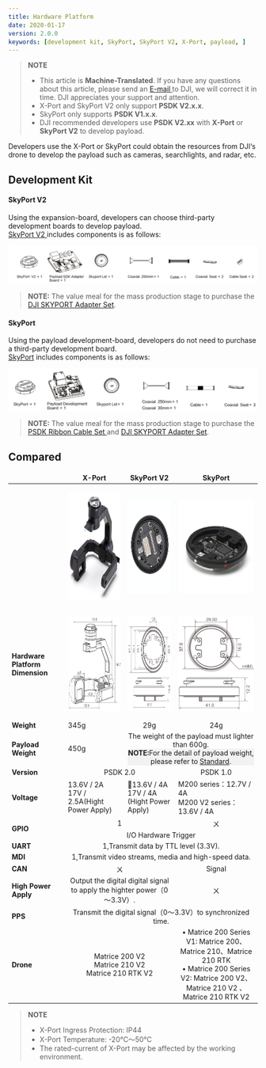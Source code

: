 ```yaml
---
title: Hardware Platform
date: 2020-01-17
version: 2.0.0
keywords: [development kit, SkyPort, SkyPort V2, X-Port, payload, ]
---
```

> **NOTE** 
> * This article is **Machine-Translated**. If you have any questions about this article, please send an <a href="mailto:dev@dji.com">E-mail </a>to DJI, we will correct it in time. DJI appreciates your support and attention.
> * X-Port and SkyPort V2 only support **PSDK V2.x.x**.
> * SkyPort only supports **PSDK V1.x.x**.
> * DJI recommended developers use **PSDK V2.xx** with **X-Port** or **SkyPort V2** to develop payload.

Developers use the X-Port or SkyPort could obtain the resources from DJI‘s drone to develop the payload such as cameras, searchlights, and radar, etc.

## Development Kit

#### SkyPort V2
Using the expansion-board, developers can choose third-party development boards to develop payload.     
<a href="https://store.dji.com/product/psdk-development-kit-v2">SkyPort V2 </a>includes components is as follows:
<div>
<div style="text-align: left"><p><span>
      <img src="../images/V2-en.png" width="800" alt/></span></p>
</div></div>

> **NOTE:** The value meal for the mass production stage to purchase the <a href="https://store.dji.com/product/dji-skyport-adapter-set-v2">DJI SKYPORT Adapter Set</a>.

#### SkyPort
Using the payload development-board, developers do not need to purchase a third-party development board.     
<a href="https://store.dji.com/product/psdk-development-kit">SkyPort</a> includes components is as follows:  
<div>
<div style="text-align: left"><p><span>
      <img src="../images/V1-en.png" width="800" alt/></span></p>
</div></div>

> **NOTE:** The value meal for the mass production stage to purchase the <a href="https://store.dji.com/product/psdk-ribbon-cable-set">PSDK Ribbon Cable Set
</a>and <a href="https://store.dji.com/product/dji-skyport-adapter-set">DJI SKYPORT Adapter Set</a>.


## Compared
<table id="t1">
  <thead>
    <tr>
      <th style="border:none">   </th>
      <th style="border:none;text-align:center">X-Port</th>
      <th style="border:none;text-align:center">SkyPort V2</th>
      <th style="border:none;text-align:center">SkyPort </th>
    </tr>
  </thead>
  <tbody>
    <tr style="text-align:center">
      <td style="border-right: none;text-align:left;border-left: none;"> </td>
      <td style="border-right: none;border-left: none;"><div><p><span>
      <img src="../images/X-Port.png" height="220" width="220" style="vertical-align:middle" alt/></span></p></div></td>
      <td style="border-right: none;"><div><p><span>
      <img src="../images/SkyPort2.png" height="190" width="150" style="vertical-align:middle" alt/></span></p></div></td>
      <td style="border-right: none;"><div><p><span>
      <img src="../images/SkyPort1.png" height="190" width="150" style="vertical-align:middle" alt/></span></p></div></td>
    </tr>
    <tr style="text-align:center">
      <td style="border-right: none;text-align:left;border-left: none;"><b>Hardware Platform Dimension</b></td>
      <td style="border-right: none;border-left: none;"><div><p><span>
      <img src="../images/XPort-size.png" height="190" width="240" style="vertical-align:middle" alt/></span></p></div></td>
      <td style="border-right: none;"><div><p><span>
      <img src="../images/SkyPort2-size.png" height="190" width="220" style="vertical-align:middle" alt/></span></p></div></td>
      <td style="border-right: none;"><div><p><span>
      <img src="../images/SkyPort1-size.png" height="190" width="200" style="vertical-align:middle" alt/></span></p></div></td>
    </tr>
    <tr style="text-align:center">
      <td style="border-left: none;text-align:left;border-right: none;"><b>Weight</b></td>
      <td style="border-right: none;border-left: none;text-align:left">345g</td>
      <td style="border-right: none;">29g</td>
      <td style="border-right: none;">24g</td>
    </tr>
    </tr>
    <tr style="text-align:center">
      <td style="text-align:left;border-right: none;border-left: none"><b>Payload Weight</b></td>
      <td style="border-right: none;text-align:left;border-left: none;">450g</td>
      <td colspan="2" 1style="border-right: none;">The weight of the payload must lighter than 600g.</br><div style="background:#F2F2F2"> <b>NOTE:</b>For the detail of payload weight, please refer to <a href=../2.选型指南/01.了解负载标准.html>Standard</a>.</div></td>
    </tr>
    <tr style="text-align:center">
      <td style="border-right: none;text-align:left;border-left: none;"><b>Version</b></td>
      <td  colspan="2" style="border-right: none;border-left: none;">PSDK 2.0</br>
     </td>
      <td style="border-right: none;"> PSDK 1.0</td>
    </tr>
    <tr style="text-align:left">
      <td style="border-left: none;text-align:left;border-right: none;"><b>Voltage</b></td>
      <td style="border-right: none;text-align:left; border-right: none;border-left: none;"> 13.6V / 2A</br>17V / 2.5A(Hight Power Apply)
     </td>
      <td style="border-right: none;"> 13.6V / 4A </br> 17V / 4A (Hight Power Apply)</td>
      <td style="border-right: none;">M200 series：12.7V / 4A </br>M200 V2 series：13.6V / 4A </td>
    </tr>
    <tr>
    <td rowspan=2 style="border-top: none;border-left: none;border-right: none;text-align:left"><b>GPIO</b></td>
    <td colspan="2" style="text-align:center;border-left: none;">1</td>
    <td style="border: none;text-align:center">ㄨ</td>
    </tr>
    <tr style="text-align:center" >
      <td colspan="3" style="border-top: none;border-right: none;border-right: none;border-left: none;">I/O Hardware Trigger</td>
    </tr>
    <tr style="text-align:center" >
      <td style="border-left: none;text-align:left;border-right: none;"><b>UART</b></td>
      <td colspan="3" style="border-right: none;border-left: none;" >1,Transmit data by TTL level (3.3V).</td>
    </tr>
    <tr style="text-align:center" >
      <td style="border-left: none;text-align:left;border-right: none;"><b>MDI</b></td>
      <td colspan="3" style="border-right: none;border-left: none;" >1,Transmit video streams, media and high-speed data.</td>
    </tr>
    <tr style="text-align:center" >
      <td style="border-right: none;text-align:left;border-left: none;border-right: none;"><b>CAN</b></td>
      <td colspan="2" style="border-right: none;border-left: none;">ㄨ</td>
      <td style="border-right: none;">Signal</td>
    </tr>
    <tr style="text-align:center" >
      <td style="border-right: none;text-align:left;border-left: none;"><b>High Power Apply</b> </td>
      <td  colspan="2" style="border-left: none;border-right: none;">Output the digital digital signal to apply the highter power（0～3.3V）.</td>
      <td style="border-right: none;">ㄨ</td>
    </tr>
    <tr style="text-align:center" >
      <td style="border-left: none;text-align:left;border-right: none;"><b>PPS</b></td>
      <td colspan="3" style="border-right: none;border-left: none;" >Transmit the digital signal（0～3.3V）to synchronized time.</td>
    </tr>
    <tr style="text-align:center">
      <td style="border-right: none;text-align:left;border-left: none;"><b>Drone</b></td>
      <td colspan="2" style="border-right: none;border-left: none;">Matrice 200 V2</br>Matrice 210 V2 </br> Matrice 210 RTK V2    
     </td>
      <td style="border-right: none;"> • Matrice 200 Series V1: Matrice 200、Matrice 210、Matrice 210 RTK</br> • Matrice 200 Series V2: Matrice 200 V2、Matrice 210 V2 、Matrice 210 RTK V2</td>
    </tr>
  </tbody>
</table>

> **NOTE** 
> * X-Port Ingress Protection: IP44
> * X-Port Temperature: -20°C～50°C
> * The rated-current of X-Port may be affected by the working environment.
